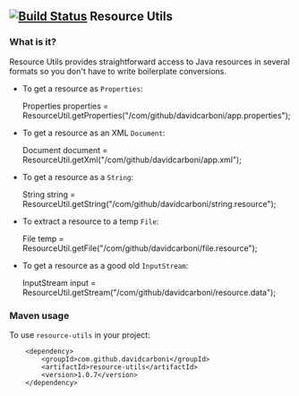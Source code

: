 [![Build Status](https://travis-ci.org/davidcarboni/resource-utils.png?branch=master)](https://travis-ci.org/davidcarboni/resource-utils)
Resource Utils
----------


### What is it?

Resource Utils provides straightforward access to Java resources in several formats so you don't have to write boilerplate conversions.

 * To get a resource as `Properties`:

    Properties properties = ResourceUtil.getProperties("/com/github/davidcarboni/app.properties");

 * To get a resource as an XML `Document`:

    Document document = ResourceUtil.getXml("/com/github/davidcarboni/app.xml");

 * To get a resource as a `String`:

    String string = ResourceUtil.getString("/com/github/davidcarboni/string.resource");

 * To extract a resource to a temp `File`:

    File temp = ResourceUtil.getFile("/com/github/davidcarboni/file.resource");

 * To get a resource as a good old `InputStream`:

    InputStream input = ResourceUtil.getStream("/com/github/davidcarboni/resource.data");


### Maven usage

To use `resource-utils` in your project:

		<dependency>
			<groupId>com.github.davidcarboni</groupId>
			<artifactId>resource-utils</artifactId>
			<version>1.0.7</version>
		</dependency>

		